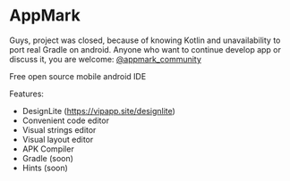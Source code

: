 # AppMark

Guys, project was closed, because of knowing Kotlin and unavailability to port real Gradle on android. Anyone who want to continue develop app or discuss it, you are welcome: [@appmark_community](https://t.me/appmark_community)

Free open source mobile android IDE

Features:
- DesignLite (https://vipapp.site/designlite)
- Convenient code editor
- Visual strings editor
- Visual layout editor
- APK Compiler
- Gradle (soon)
- Hints (soon)
